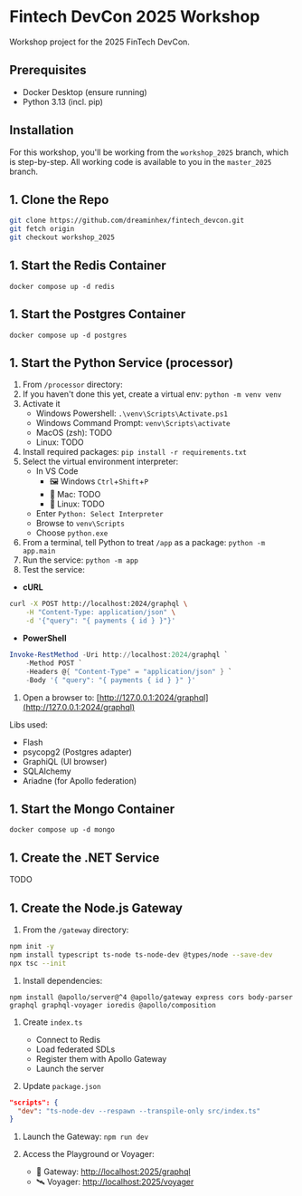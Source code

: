 # Fintech DevCon 2025 Workshop

Workshop project for the 2025 FinTech DevCon.

## Prerequisites

- Docker Desktop (ensure running)
- Python 3.13 (incl. pip)

## Installation

For this workshop, you'll be working from the `workshop_2025` branch, which is step-by-step. All working code is available to you in the `master_2025` branch.

## 1. Clone the Repo

```bash
git clone https://github.com/dreaminhex/fintech_devcon.git
git fetch origin
git checkout workshop_2025
```

## 1. Start the Redis Container

`docker compose up -d redis`

## 1. Start the Postgres Container

`docker compose up -d postgres`

## 1. Start the Python Service (processor)

1. From `/processor` directory:
1. If you haven't done this yet, create a virtual env: `python -m venv venv`
1. Activate it
    - Windows Powershell: `.\venv\Scripts\Activate.ps1`
    - Windows Command Prompt: `venv\Scripts\activate`
    - MacOS (zsh): TODO
    - Linux: TODO
1. Install required packages: `pip install -r requirements.txt`
1. Select the virtual environment interpreter:
    - In VS Code
        - 🖼️ Windows `Ctrl`+`Shift`+`P`
        - 🍎 Mac: TODO
        - 🐧 Linux: TODO
    - Enter `Python: Select Interpreter`
    - Browse to `venv\Scripts`
    - Choose `python.exe`
1. From a terminal, tell Python to treat `/app` as a package: `python -m app.main`
1. Run the service: `python -m app`
1. Test the service:

- **cURL**

```bash
curl -X POST http://localhost:2024/graphql \
    -H "Content-Type: application/json" \
    -d '{"query": "{ payments { id } }"}'
```

- **PowerShell**

```powershell
Invoke-RestMethod -Uri http://localhost:2024/graphql `
    -Method POST `
    -Headers @{ "Content-Type" = "application/json" } `
    -Body '{ "query": "{ payments { id } }" }'
```

1. Open a browser to: [http://127.0.0.1:2024/graphql](http://127.0.0.1:2024/graphql)

Libs used:

- Flash
- psycopg2 (Postgres adapter)
- GraphiQL (UI browser)
- SQLAlchemy
- Ariadne (for Apollo federation)

## 1. Start the Mongo Container

`docker compose up -d mongo`

## 1. Create the .NET Service

TODO

## 1. Create the Node.js Gateway

1. From the `/gateway` directory:

```bash
npm init -y
npm install typescript ts-node ts-node-dev @types/node --save-dev
npx tsc --init
```

1. Install dependencies:

`npm install @apollo/server@^4 @apollo/gateway express cors body-parser graphql graphql-voyager ioredis @apollo/composition`

1. Create `index.ts`
    - Connect to Redis
    - Load federated SDLs
    - Register them with Apollo Gateway
    - Launch the server

1. Update `package.json`

```json
"scripts": {
  "dev": "ts-node-dev --respawn --transpile-only src/index.ts"
}
```

1. Launch the Gateway: `npm run dev`

1. Access the Playground or Voyager:
    - 🚀 Gateway: [http://localhost:2025/graphql](http://localhost:2025/graphql)
    - 🛰 Voyager: [http://localhost:2025/voyager]([http://localhost:2025/voyager)
